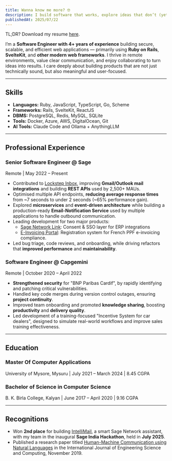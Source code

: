 ```yaml
---
title: Wanna know me more? 🤓
description: I build software that works, explore ideas that don’t (yet), and enjoy the journey in between.
publishedAt: 2025/07/22
---
```


<p class="text-sm text-subtle">TL;DR? Download my resume <a href="#">here</a>.</p>

I’m a **Software Engineer with 4+ years of experience** building secure, scalable, and efficient web applications —
primarily using **Ruby on Rails**, **SvelteKit**, and **other modern web frameworks**.
I thrive in remote environments, value clear communication, and enjoy collaborating to turn ideas into results.
I care deeply about building products that are not just technically sound, but also meaningful and user-focused.

---

<h2 class="text-mocha-peach">Skills</h2>

- **Languages:** Ruby, JavaScript, TypeScript, Go, Scheme
- **Frameworks:** Rails, SvelteKit, ReactJS
- **DBMS:** PostgreSQL, Redis, MySQL, SQLite
- **Tools:** Docker, Azure, AWS, DigitalOcean, Git
- **AI Tools:** Claude Code and Ollama + AnythingLLM

---

<h2 class="text-mocha-peach">Professional Experience</h2>

<div class="space-y-0.5">
  <h3>Senior Software Engineer @ Sage</h3>
  <p class="text-subtle text-sm">Remote | May 2022 – Present</p>
</div>

- Contributed to [Lockstep Inbox](https://www.prnewswire.com/news-releases/lockstep-announces-worlds-first-smart-inbox-designed-for-accounting-teams-301549995.html), improving **Gmail/Outlook mail integrations** and building **REST APIs** used by 2,500+ MAUs.
- Optimised multiple API endpoints, **reducing average response times** from ~7 seconds to under 2 seconds (~65% performance gain).
- Explored **microservices** and **event-driven architecture** while building a production-ready **Email-Notification Service** used by multiple applications to handle outbound communication.
- Leading development for two major products:
  - [Sage Network Link](https://www.sage.com/en-gb/sage-network/): Consent & SSO layer for ERP integrations
  - [E-Invoicing Portal](https://www.sage.com/en-gb/sage-network/e-invoicing/): Registration system for French PPF e-invoicing compliance.
- Led bug triage, code reviews, and onboarding, while driving refactors that **improved performance** and **maintainability**.

<div class="space-y-0.5">
  <h3>Software Engineer @ Capgemini</h3>
  <p class="text-subtle text-sm">Remote | October 2020 – April 2022</p>
</div>

- **Strengthened security** for "BNP Paribas Cardif", by rapidly identifying and patching critical vulnerabilities.
- Handled key code merges during version control outages, ensuring **project continuity**.
- Improved team onboarding and promoted **knowledge sharing**, boosting **productivity** and **delivery quality**.
- Led development of a training-focused "Incentive System for car dealers", designed to simulate real-world workflows and improve sales training effectiveness.

---

<h2 class="text-mocha-peach">Education</h2>

<div class="space-y-0.5">
  <h3>Master Of Computer Applications</h3>
  <p class="text-subtle text-sm">University of Mysore, Mysuru | July 2021 – March 2024 | 8.45 CGPA</p>
</div>

<div class="space-y-0.5">
  <h3>Bachelor of Science in Computer Science</h3>
  <p class="text-subtle text-sm">B. K. Birla College, Kalyan | June 2017 – April 2020 | 9.16 CGPA</p>
</div>

---

<h2 class="text-mocha-peach">Recognitions</h2>

- Won **2nd place** for building [IntelliMail](https://github.com/shetty-tejas/intelli-mail), a smart Sage Network assistant, with my team in the inaugural **Sage India Hackathon**, held in **July 2025**.
- Published a research paper titled [Human-Machine Communication using Natural Languages](https://ijesc.org/upload/42a635e4eedd8dec9bf45498688096eb.Human%20-%20Machine%20Communication%20using%20Natural%20Languages.pdf) in the International Journal of Engineering Science and Computing, November 2019.
